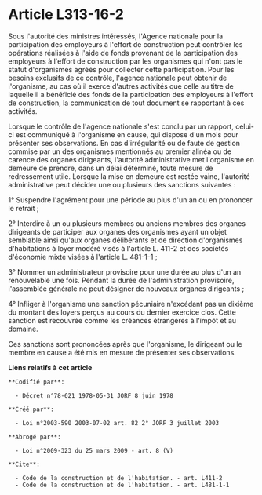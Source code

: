 # Article L313-16-2

Sous l'autorité des ministres intéressés, l'Agence nationale pour la participation des employeurs à l'effort de construction
peut contrôler les opérations réalisées à l'aide de fonds provenant de la participation des employeurs à l'effort de
construction par les organismes qui n'ont pas le statut d'organismes agréés pour collecter cette participation. Pour les
besoins exclusifs de ce contrôle, l'agence nationale peut obtenir de l'organisme, au cas où il exerce d'autres activités que
celle au titre de laquelle il a bénéficié des fonds de la participation des employeurs à l'effort de construction, la
communication de tout document se rapportant à ces activités.

Lorsque le contrôle de l'agence nationale s'est conclu par un rapport, celui-ci est communiqué à l'organisme en cause, qui
dispose d'un mois pour présenter ses observations. En cas d'irrégularité ou de faute de gestion commise par un des organismes
mentionnés au premier alinéa ou de carence des organes dirigeants, l'autorité administrative met l'organisme en demeure de
prendre, dans un délai déterminé, toute mesure de redressement utile. Lorsque la mise en demeure est restée vaine, l'autorité
administrative peut décider une ou plusieurs des sanctions suivantes :

1° Suspendre l'agrément pour une période au plus d'un an ou en prononcer le retrait ;

2° Interdire à un ou plusieurs membres ou anciens membres des organes dirigeants de participer aux organes des organismes
ayant un objet semblable ainsi qu'aux organes délibérants et de direction d'organismes d'habitations à loyer modéré visés à
l'article L. 411-2 et des sociétés d'économie mixte visées à l'article L. 481-1-1 ;

3° Nommer un administrateur provisoire pour une durée au plus d'un an renouvelable une fois. Pendant la durée de
l'administration provisoire, l'assemblée générale ne peut désigner de nouveaux organes dirigeants ;

4° Infliger à l'organisme une sanction pécuniaire n'excédant pas un dixième du montant des loyers perçus au cours du dernier
exercice clos. Cette sanction est recouvrée comme les créances étrangères à l'impôt et au domaine.

Ces sanctions sont prononcées après que l'organisme, le dirigeant ou le membre en cause a été mis en mesure de présenter ses
observations.

**Liens relatifs à cet article**

	**Codifié par**:

	  - Décret n°78-621 1978-05-31 JORF 8 juin 1978

	**Créé par**:

	  - Loi n°2003-590 2003-07-02 art. 82 2° JORF 3 juillet 2003

	**Abrogé par**:

	  - Loi n°2009-323 du 25 mars 2009 - art. 8 (V)

	**Cite**:

	  - Code de la construction et de l'habitation. - art. L411-2
	  - Code de la construction et de l'habitation. - art. L481-1-1
